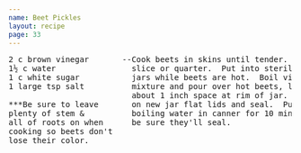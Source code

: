 ```yaml
---
name: Beet Pickles
layout: recipe
page: 33
---
```


<pre>
2 c brown vinegar       --Cook beets in skins until tender.  Peel.
1½ c water                slice or quarter.  Put into sterilized
1 c white sugar           jars while beets are hot.  Boil vinegar
1 large tsp salt          mixture and pour over hot beets, leaving
                          about 1 inch space at rim of jar.  Put
***Be sure to leave       on new jar flat lids and seal.  Put in
plenty of stem &          boiling water in canner for 10 minutes to
all of roots on when      be sure they'll seal.
cooking so beets don't
lose their color.
</pre>
